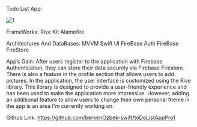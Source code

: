 Todo List App:

![1](https://github.com/user-attachments/assets/f710704c-34cc-4d9f-8c8c-f40d86e87dfe)


FrameWorks:
Rive Kit
Alamofire

Architectures And DataBases:
MVVM
Swift UI
FireBase Auth
FireBase FireStore

App’s Gain:
After users register to the application with Firebase Authentication, they can store their data securely via Firebase Firestore. There is also a feature in the profile section that allows users to add pictures.
In the application, the user interface is customized using the Rive library. This library is designed to provide a user-friendly experience and has been used to make the application more impressive. However, adding an additional feature to allow users to change their own personal theme in the app is an area I'm currently working on.

Github Link: https://github.com/berkenOzbek-swift/toDoListAppPro1



